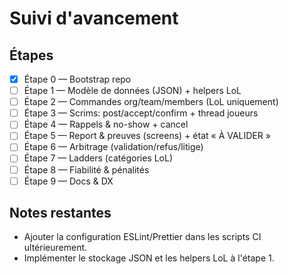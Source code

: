 # Suivi d'avancement

## Étapes

- [x] Étape 0 — Bootstrap repo
- [ ] Étape 1 — Modèle de données (JSON) + helpers LoL
- [ ] Étape 2 — Commandes org/team/members (LoL uniquement)
- [ ] Étape 3 — Scrims: post/accept/confirm + thread joueurs
- [ ] Étape 4 — Rappels & no-show + cancel
- [ ] Étape 5 — Report & preuves (screens) + état « À VALIDER »
- [ ] Étape 6 — Arbitrage (validation/refus/litige)
- [ ] Étape 7 — Ladders (catégories LoL)
- [ ] Étape 8 — Fiabilité & pénalités
- [ ] Étape 9 — Docs & DX

## Notes restantes

- Ajouter la configuration ESLint/Prettier dans les scripts CI ultérieurement.
- Implémenter le stockage JSON et les helpers LoL à l'étape 1.
